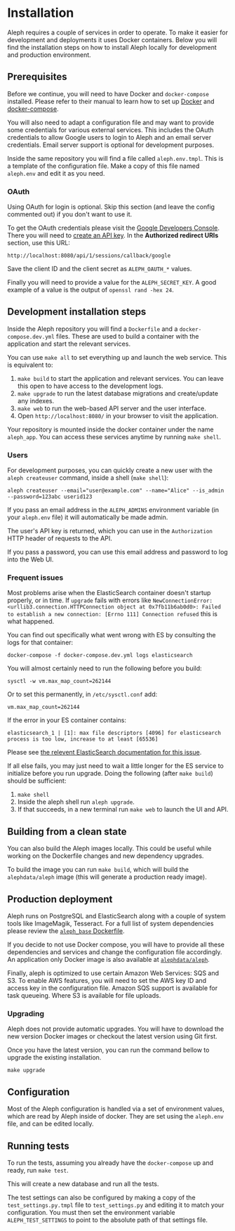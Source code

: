 # Installation

Aleph requires a couple of services in order to operate. To make it easier
for development and deployments it uses Docker containers. Below you will find
the installation steps on how to install Aleph locally for development and
production environment.

## Prerequisites

Before we continue, you will need to have Docker and `docker-compose`
installed. Please refer to their manual to learn how to set up
[Docker](https://docs.docker.com/engine/installation/) and [docker-compose](https://docs.docker.com/compose/install/).

You will also need to adapt a configuration file and may want to provide some credentials for various external services. This includes the OAuth credentials to allow Google users to login to Aleph and an email server credentials. Email server support is optional for development purposes.

Inside the same repository you will find a file called `aleph.env.tmpl`.
This is a template of the configuration file. Make a copy of this file named
`aleph.env` and edit it as you need.

### OAuth

Using OAuth for login is optional. Skip this section (and leave the config commented out) if you don't want to use it.

To get the OAuth credentials please visit the [Google Developers Console](https://console.developers.google.com/).
There you will need to [create an API key](https://support.google.com/googleapi/answer/6158862).
In the **Authorized redirect URIs** section, use this URL:

```
http://localhost:8080/api/1/sessions/callback/google
```

Save the client ID and the client secret as `ALEPH_OAUTH_*` values.

Finally you will need to provide a value for the `ALEPH_SECRET_KEY`. A good
example of a value is the output of `openssl rand -hex 24`.

## Development installation steps

Inside the Aleph repository you will find a `Dockerfile` and a
`docker-compose.dev.yml` files. These are used to build a container with the
application and start the relevant services.

You can use `make all` to set everything up and launch the web service. This is equivalent to:

 1. `make build` to start the application and relevant services. You can
    leave this open to have access to the development logs.
 2. `make upgrade` to run the latest database migrations and create/update
    any indexes.
 3. `make web` to run the web-based API server and the user interface.
 4. Open `http://localhost:8080/` in your browser to visit the application.

Your repository is mounted inside the docker container under the name
`aleph_app`. You can access these services anytime by running `make shell`.

### Users

For development purposes, you can quickly create a new user with the
`aleph createuser` command, inside a shell (`make shell`):

```
aleph createuser --email="user@example.com" --name="Alice" --is_admin --password=123abc userid123
```

If you pass an email address in the `ALEPH_ADMINS` environment variable (in your `aleph.env` file) it will automatically be made admin.

The user's API key is returned, which you can use in the `Authorization` HTTP header of requests to the API.

If you pass a password, you can use this email address and password to log into the Web UI.

### Frequent issues

Most problems arise when the ElasticSearch container doesn't startup properly, or in time. If `upgrade` fails with errors like `NewConnectionError: <urllib3.connection.HTTPConnection object at 0x7fb11b6ab0d0>: Failed to establish a new connection: [Errno 111] Connection refused` this is what happened.

You can find out specifically what went wrong with ES by consulting the logs for that container:

```
docker-compose -f docker-compose.dev.yml logs elasticsearch
```

You will almost certainly need to run the following before you build:

```
sysctl -w vm.max_map_count=262144
```

Or to set this permanently, in `/etc/sysctl.conf` add:

```
vm.max_map_count=262144
```

If the error in your ES container contains:

```
elasticsearch_1 | [1]: max file descriptors [4096] for elasticsearch process is too low, increase to at least [65536]
```

Please see [the relevent ElasticSearch documentation for this issue](https://www.elastic.co/guide/en/elasticsearch/reference/current/file-descriptors.html).

If all else fails, you may just need to wait a little longer for the ES service to initialize before you run upgrade. Doing the following (after `make build`) should be sufficient:

1. `make shell`
2. Inside the aleph shell run `aleph upgrade`.
3. If that succeeds, in a new terminal run `make web` to launch the UI and API.

## Building from a clean state

You can also build the Aleph images locally. This could be useful while working
on the Dockerfile changes and new dependency upgrades.

To build the image you can run `make build`, which will
build the `alephdata/aleph` image (this will generate a production ready image).

## Production deployment

Aleph runs on PostgreSQL and ElasticSearch along with a couple of system
tools like ImageMagik, Tesseract. For a full list of system dependencies
please review the [`aleph_base` Dockerfile](https://github.com/alephdata/aleph/blob/master/Dockerfile).

If you decide to not use Docker compose, you will have to provide all these
dependencies and services and change the configuration file accordingly.
An application only Docker image is also available at
[`alephdata/aleph`](https://hub.docker.com/r/alephdata/aleph/).

Finally, aleph is optimized to use certain Amazon Web Services: SQS and S3. To
enable AWS features, you will need to set the AWS key ID and access key in the
configuration file. Amazon SQS support is available for task queueing. Where
S3 is available for file uploads.

### Upgrading

Aleph does not provide automatic upgrades. You will have to download the new
version Docker images or checkout the latest version using Git first.

Once you have the latest version, you can run the command bellow to upgrade
the existing installation.

```
make upgrade
```

## Configuration

Most of the Aleph configuration is handled via a set of environment values, which are
read by Aleph inside of docker. They are set using the ``aleph.env`` file, and can be
edited locally.

## Running tests

To run the tests, assuming you already have the `docker-compose` up and ready,
run `make test`.

This will create a new database and run all the tests.

The test settings can also be configured by making a copy of the
`test_settings.py.tmpl` file to `test_settings.py` and editing it to
match your configuration. You must then set the environment
variable ``ALEPH_TEST_SETTINGS`` to point to the absolute path of that
settings file.
